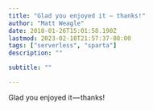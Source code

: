 ```yaml
---
title: "Glad you enjoyed it — thanks!"
author: "Matt Weagle"
date: 2018-01-26T15:01:58.190Z
lastmod: 2023-02-18T21:57:37-08:00
tags: ["serverless", "sparta"]
description: ""

subtitle: ""

---
```


Glad you enjoyed it — thanks!
